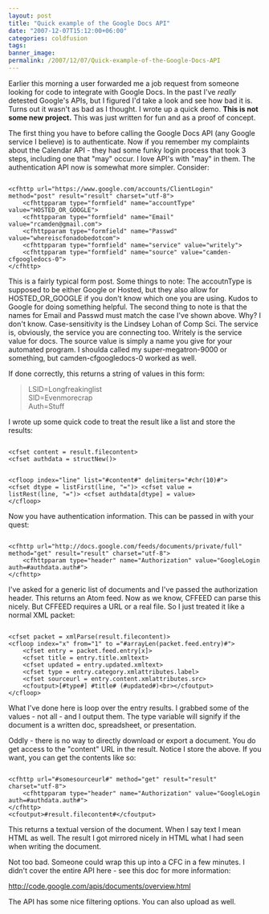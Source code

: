 ```yaml
---
layout: post
title: "Quick example of the Google Docs API"
date: "2007-12-07T15:12:00+06:00"
categories: coldfusion 
tags: 
banner_image: 
permalink: /2007/12/07/Quick-example-of-the-Google-Docs-API
---
```


Earlier this morning a user forwarded me a job request from someone looking for code to integrate with Google Docs. In the past I've <i>really</i> detested Google's APIs, but I figured I'd take a look and see how bad it is. Turns out it wasn't as bad as I thought. I wrote up a quick demo. <b>This is not some new project.</b> This was just written for fun and as a proof of concept. 

The first thing you have to before calling the Google Docs API (any Google service I believe) is to authenticate. Now if you remember my complaints about the Calendar API - they had some funky login process that took 3 steps, including one that "may" occur. I love API's with "may" in them. The authentication API now is somewhat more simpler. Consider:

<code>
&lt;cfhttp url="https://www.google.com/accounts/ClientLogin" method="post" result="result" charset="utf-8"&gt;
	&lt;cfhttpparam type="formfield" name="accountType" value="HOSTED_OR_GOOGLE"&gt;
	&lt;cfhttpparam type="formfield" name="Email" value="rcamden@gmail.com"&gt;
	&lt;cfhttpparam type="formfield" name="Passwd" value="whereiscfonadobedotcom"&gt;
	&lt;cfhttpparam type="formfield" name="service" value="writely"&gt;
	&lt;cfhttpparam type="formfield" name="source" value="camden-cfgoogledocs-0"&gt;
&lt;/cfhttp&gt;
</code>

This is a fairly typical form post. Some things to note: The accoutnType is supposed to be either Google or Hosted, but they also allow for HOSTED_OR_GOOGLE if you don't know which one you are using. Kudos to Google for doing something helpful. The second thing to note is that the names for Email and Passwd must match the case I've shown above. Why? I don't know. Case-sensitivity is the Lindsey Lohan of Comp Sci. The service is, obviously, the service you are connecting too. Writely is the service value for docs. The source value is simply a name you give for your automated program. I shoulda called my super-megatron-9000 or something, but camden-cfgoogledocs-0 worked as well.

If done correctly, this returns a string of values in this form:

<blockquote>
<p>
LSID=Longfreakinglist<br/>
SID=Evenmorecrap<br/>
Auth=Stuff
</p>
</blockquote>

I wrote up some quick code to treat the result like a list and store the results:

<code>
&lt;cfset content = result.filecontent&gt;
&lt;cfset authdata = structNew()&gt;

&lt;cfloop index="line" list="#content#" delimiters="#chr(10)#"&gt;
	&lt;cfset dtype = listFirst(line, "=")&gt;
	&lt;cfset value = listRest(line, "=")&gt;
	&lt;cfset authdata[dtype] = value&gt;
&lt;/cfloop&gt;
</code>

Now you have authentication information. This can be passed in with your quest:

<code>
&lt;cfhttp url="http://docs.google.com/feeds/documents/private/full" method="get" result="result" charset="utf-8"&gt;
	&lt;cfhttpparam type="header" name="Authorization" value="GoogleLogin auth=#authdata.auth#"&gt;
&lt;/cfhttp&gt;
</code>

I've asked for a generic list of documents and I've passed the authorization header. This returns an Atom feed. Now as we know, CFFEED can parse this nicely. But CFFEED requires a URL or a real file. So I just treated it like a normal XML packet:

<code>
&lt;cfset packet = xmlParse(result.filecontent)&gt;
&lt;cfloop index="x" from="1" to ="#arrayLen(packet.feed.entry)#"&gt;
	&lt;cfset entry = packet.feed.entry[x]&gt;
	&lt;cfset title = entry.title.xmltext&gt;
	&lt;cfset updated = entry.updated.xmltext&gt;
	&lt;cfset type = entry.category.xmlattributes.label&gt;
	&lt;cfset sourceurl = entry.content.xmlattributes.src&gt;
	&lt;cfoutput&gt;[#type#] #title# (#updated#)&lt;br&gt;&lt;/cfoutput&gt;
&lt;/cfloop&gt;
</code>

What I've done here is loop over the entry results. I grabbed some of the values - not all - and I output them. The type variable will signify if the document is a written doc, spreadsheet, or presentation.

Oddly - there is no way to directly download or export a document. You do get access to the "content" URL in the result. Notice I store the above. If you want, you can get the contents like so:

<code>
&lt;cfhttp url="#somesourceurl#" method="get" result="result" charset="utf-8"&gt;
	&lt;cfhttpparam type="header" name="Authorization" value="GoogleLogin auth=#authdata.auth#"&gt;
&lt;/cfhttp&gt;
&lt;cfoutput&gt;#result.filecontent#&lt;/cfoutput&gt;
</code>

This returns a textual version of the document. When I say text I mean HTML as well. The result I got mirrored nicely in HTML what I had seen when writing the document.

Not too bad. Someone could wrap this up into a CFC in a few minutes. I didn't cover the entire API here - see this doc for more information:

<a href="http://code.google.com/apis/documents/overview.html">http://code.google.com/apis/documents/overview.html</a>

The API has some nice filtering options. You can also upload as well.